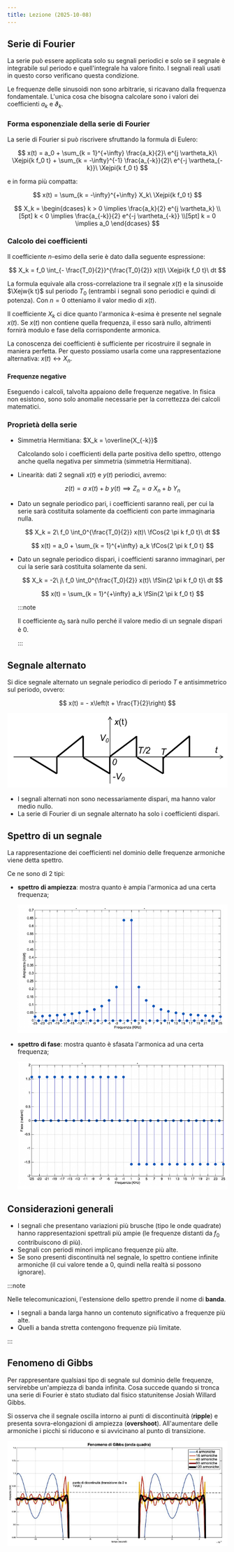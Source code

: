 ```yaml
---
title: Lezione (2025-10-08)
---
```


## Serie di Fourier

La serie può essere applicata solo su segnali periodici e solo se il segnale è
integrabile sul periodo e quell'integrale ha valore finito. I segnali reali
usati in questo corso verificano questa condizione.

Le frequenze delle sinusoidi non sono arbitrarie, si ricavano dalla frequenza
fondamentale. L'unica cosa che bisogna calcolare sono i valori dei coefficienti
$a_k$ e $\vartheta_k$.

### Forma esponenziale della serie di Fourier

La serie di Fourier si può riscrivere sfruttando la formula di Eulero:

$$
x(t) = a_0
     + \sum_{k = 1}^{+\infty} \frac{a_k}{2}\ e^{j \vartheta_k}\ \Xejpi{k f_0 t}
     + \sum_{k = -\infty}^{-1} \frac{a_{-k}}{2}\ e^{-j \vartheta_{-k}}\ \Xejpi{k f_0 t}
$$

e in forma più compatta:

$$
x(t) = \sum_{k = -\infty}^{+\infty} X_k\ \Xejpi{k f_0 t}
$$

$$
X_k = \begin{dcases}
k > 0 \implies \frac{a_k}{2} e^{j \vartheta_k} \\[5pt]
k < 0 \implies \frac{a_{-k}}{2} e^{-j \vartheta_{-k}} \\[5pt]
k = 0 \implies a_0
\end{dcases}
$$

### Calcolo dei coefficienti

Il coefficiente $n$-esimo della serie è dato dalla seguente espressione:

$$
X_k = f_0 \int_{- \frac{T_0}{2}}^{\frac{T_0}{2}} x(t)\ \Xejpi{k f_0 t}\ dt
$$

La formula equivale alla cross-correlazione tra il segnale $x(t)$ e la sinusoide
$\Xejw{k t}$ sul periodo $T_0$ (entrambi i segnali sono periodici e quindi di
potenza). Con $n = 0$ otteniamo il valor medio di $x(t)$.

Il coefficiente $X_k$ ci dice quanto l'armonica $k$-esima è presente nel segnale
$x(t)$. Se $x(t)$ non contiene quella frequenza, il esso sarà nullo, altrimenti
fornirà modulo e fase della corrispondente armonica.

La conoscenza dei coefficienti è sufficiente per ricostruire il segnale in
maniera perfetta. Per questo possiamo usarla come una rappresentazione
alternativa: $x(t) \leftrightarrow X_n$.

#### Frequenze negative

Eseguendo i calcoli, talvolta appaiono delle frequenze negative. In fisica non
esistono, sono solo anomalie necessarie per la correttezza dei calcoli
matematici.

### Proprietà della serie

- Simmetria Hermitiana: $X_k = \overline{X_{-k}}$

  Calcolando solo i coefficienti della parte positiva dello spettro, ottengo
  anche quella negativa per simmetria (simmetria Hermitiana).

- Linearità: dati 2 segnali $x(t)$ e $y(t)$ periodici, avremo:

  $$
  z(t) = a\ x(t) + b\ y(t) \implies Z_n = a\ X_n + b\ Y_n
  $$

- Dato un segnale periodico pari, i coefficienti saranno reali, per cui la serie
  sarà costituita solamente da coefficienti con parte immaginaria nulla.

  $$
  X_k = 2\ f_0 \int_0^{\frac{T_0}{2}} x(t)\ \fCos{2 \pi k f_0 t}\ dt
  $$

  $$
  x(t) = a_0 + \sum_{k = 1}^{+\infty} a_k \fCos{2 \pi k f_0 t}
  $$

- Dato un segnale periodico dispari, i coefficienti saranno immaginari, per cui
  la serie sarà costituita solamente da seni.

  $$
  X_k = -2\ j\ f_0 \int_0^{\frac{T_0}{2}} x(t)\ \fSin{2 \pi k f_0 t}\ dt
  $$

  $$
  x(t) = \sum_{k = 1}^{+\infty} a_k \fSin{2 \pi k f_0 t}
  $$

  :::note

  Il coefficiente $a_0$ sarà nullo perché il valore medio di un segnale dispari
  è $0$.

  :::

## Segnale alternato

Si dice segnale alternato un segnale periodico di periodo $T$ e antisimmetrico
sul periodo, ovvero:

$$
x(t) = - x\left(t + \frac{T}{2}\right)
$$

![Esempio di segnale alternato](../../../../../images/elaborazione-dei-segnali/segnale-alternato.png)

- I segnali alternati non sono necessariamente dispari, ma hanno valor medio
  nullo.
- La serie di Fourier di un segnale alternato ha solo i coefficienti dispari.

## Spettro di un segnale

La rappresentazione dei coefficienti nel dominio delle frequenze armoniche viene
detta spettro.

Ce ne sono di 2 tipi:

- **spettro di ampiezza**: mostra quanto è ampia l'armonica ad una certa
  frequenza;

  ![Esempio rappresentazione spettro d'ampiezza di un onda quadra](../../../../../images/elaborazione-dei-segnali/spettro-ampiezza-onda-quadra.png)

- **spettro di fase**: mostra quanto è sfasata l'armonica ad una certa
  frequenza;

  ![Esempio rappresentazione spettro di fase di un onda quadra](../../../../../images/elaborazione-dei-segnali/spettro-fase-onda-quadra.png)

## Considerazioni generali

- I segnali che presentano variazioni più brusche (tipo le onde quadrate) hanno
  rappresentazioni spettrali più ampie (le frequenze distanti da $f_0$
  contribuiscono di più).
- Segnali con periodi minori implicano frequenze più alte.
- Se sono presenti discontinuità nel segnale, lo spettro contiene infinite
  armoniche (il cui valore tende a 0, quindi nella realtà si possono ignorare).

:::note

Nelle telecomunicazioni, l'estensione dello spettro prende il nome di **banda**.

- I segnali a banda larga hanno un contenuto significativo a frequenze più alte.
- Quelli a banda stretta contengono frequenze più limitate.

:::

## Fenomeno di Gibbs

Per rappresentare qualsiasi tipo di segnale sul dominio delle frequenze,
servirebbe un'ampiezza di banda infinita. Cosa succede quando si tronca una
serie di Fourier è stato studiato dal fisico statunitense Josiah Willard Gibbs.

Si osserva che il segnale oscilla intorno ai punti di discontinuità (**ripple**)
e presenta sovra-elongazioni di ampiezza (**overshoot**). All'aumentare delle
armoniche i picchi si riducono e si avvicinano al punto di transizione.

![Rappresentazione del fenomeno di Gibbs](../../../../../images/elaborazione-dei-segnali/fenomeno-di-gibbs.png)
